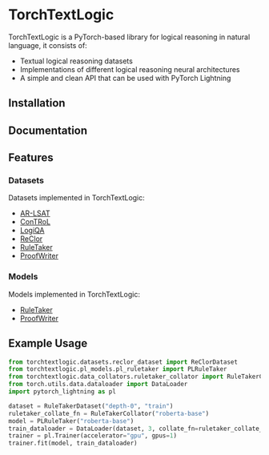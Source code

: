 # TorchTextLogic

TorchTextLogic is a PyTorch-based library for logical reasoning in natural language, it consists of:

- Textual logical reasoning datasets
- Implementations of different logical reasoning neural architectures
- A simple and clean API that can be used with PyTorch Lightning

## Installation

## Documentation

## Features

### Datasets

Datasets implemented in TorchTextLogic:

- [AR-LSAT](https://arxiv.org/abs/2104.06598)
- [ConTRoL](https://arxiv.org/abs/2011.04864)
- [LogiQA](https://arxiv.org/abs/2007.08124)
- [ReClor](https://arxiv.org/abs/2002.04326)
- [RuleTaker](https://arxiv.org/abs/2002.05867)
- [ProofWriter](https://arxiv.org/abs/2012.13048)
  
### Models

Models implemented in TorchTextLogic:

- [RuleTaker](https://arxiv.org/abs/2002.05867)
- [ProofWriter](https://arxiv.org/abs/2012.13048)
  
## Example Usage

```python
from torchtextlogic.datasets.reclor_dataset import ReClorDataset
from torchtextlogic.pl_models.pl_ruletaker import PLRuleTaker
from torchtextlogic.data_collators.ruletaker_collator import RuleTakerCollator
from torch.utils.data.dataloader import DataLoader
import pytorch_lightning as pl

dataset = RuleTakerDataset("depth-0", "train")
ruletaker_collate_fn = RuleTakerCollator("roberta-base")
model = PLRuleTaker("roberta-base")
train_dataloader = DataLoader(dataset, 3, collate_fn=ruletaker_collate_fn)
trainer = pl.Trainer(accelerator="gpu", gpus=1)
trainer.fit(model, train_dataloader)    
```
